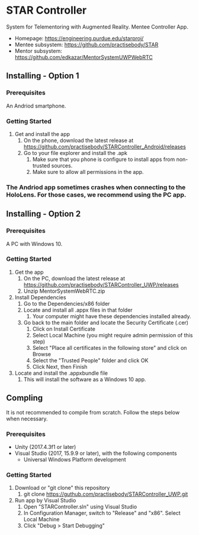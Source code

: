 # STAR ControllerSystem for Telementoring with Augmented Reality. Mentee Controller App.* Homepage: <https://engineering.purdue.edu/starproj/>* Mentee subsystem: <https://github.com/practisebody/STAR>* Mentor subsystem: <https://github.com/edkazar/MentorSystemUWPWebRTC>## Installing - Option 1### PrerequisitesAn Andriod smartphone. ### Getting Started1. Get and install the app	1. On the phone, download the latest release at <https://github.com/practisebody/STARController_Android/releases>	2. Go to your file explorer and install the .apk		1. Make sure that you phone is configure to install apps from non-trusted sources.		2. Make sure to allow all permissions in the app.### The Andriod app sometimes crashes when connecting to the HoloLens. For those cases, we recommend using the PC app.## Installing - Option 2### PrerequisitesA PC with Windows 10.### Getting Started1. Get the app	1. On the PC, download the latest release at <https://github.com/practisebody/STARController_UWP/releases>	2. Unzip MentorSystemWebRTC.zip2. Install Dependencies	1. Go to the Dependencies/x86 folder	2. Locate and install all .appx files in that folder		1. Your computer might have these dependencies installed already.	2. Go back to the main folder and locate the Security Certificate (.cer)		1. Click on Install Certificate		2. Select Local Machine (you might require admin permission of this step)		3. Select "Place all certificates in the following store" and click on Browse		4. Select the "Trusted People" folder and click OK		5. Click Next, then Finish3. Locate and install the .appxbundle file	1. This will install the software as a Windows 10 app.## ComplingIt is not recommended to compile from scratch. Follow the steps below when necessary.### Prerequisites* Unity (2017.4.3f1 or later)* Visual Studio (2017, 15.9.9 or later), with the following components	* Universal Windows Platform development### Getting Started1. Download or "git clone" this repository	1. git clone https://guthub.com/practisebody/STARController_UWP.git2. Run app by Visual Studio	1. Open "STARController.sln" using Visual Studio	2. In Configuration Manager, switch to "Release" and "x86". Select Local Machine	3. Click "Debug > Start Debugging"